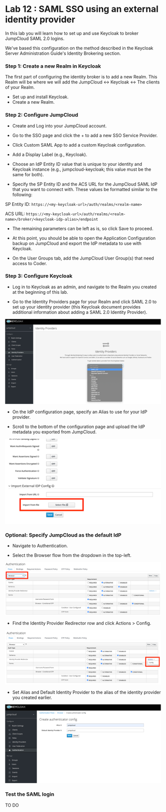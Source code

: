 Lab 12 : SAML SSO using an external identity provider
=============================================================
In this lab you will learn how to set up and use Keycloak to broker JumpCloud SAML 2.0 logins.

We've based this configuration on the method described in the Keycloak Server Administration Guide's Identity Brokering section.

### Step 1: Create a new Realm in Keycloak
The first part of configuring the identity broker is to add a new Realm. This Realm will be where we will add the JumpCloud <-> Keycloak <-> The clients of your Realm.

* Set up and install Keycloak.
* Create a new Realm.

### Step 2: Configure JumpCloud

* Create and Log into your JumpCloud account.

* Go to the SSO page and click the + to add a new SSO Service Provider.

* Click Custom SAML App to add a custom Keycloak configuration.

* Add a Display Label (e.g., Keycloak).

* Choose an IdP Entity ID value that is unique to your identity and Keycloak instance (e.g., jumpcloud-keycloak; this value must be the same for both).

* Specify the SP Entity ID and the ACS URL for the JumpCloud SAML IdP that you want to connect with. These values be formatted similar to the following:

SP Entity ID: `https://<my-keycloak-url>/auth/realms/<realm-name>`

ACS URL: `https://<my-keycloak-url>/auth/realms/<realm-name>/broker/<keycloak-idp-alias>/endpoint`

* The remaining parameters can be left as is, so click Save to proceed.

* At this point, you should be able to open the Application Configuration backup on JumpCloud and export the IdP metadata to use with Keycloak.

* On the User Groups tab, add the JumpCloud User Group(s) that need access to Coder.

### Step 3: Configure Keycloak

* Log in to Keycloak as an admin, and navigate to the Realm you created at the beginning of this lab.

* Go to the Identity Providers page for your Realm and click SAML 2.0 to set up your identity provider (this Keycloak document provides additional information about adding a SAML 2.0 Identity Provider).

![Keycloak](images/SAML-config-3.png)

* On the IdP configuration page, specify an Alias to use for your IdP provider.

* Scroll to the bottom of the configuration page and upload the IdP metadata you exported from JumpCloud.

![Keycloak](images/SAML-config-4.png)

### Optional: Specify JumpCloud as the default IdP

* Navigate to Authentication.

* Select the Browser flow from the dropdown in the top-left.

![Keycloak](images/SAML-config-5.png)

* Find the Identity Provider Redirector row and click Actions > Config.
  
![Keycloak](images/SAML-config-6.png)

* Set Alias and Default Identity Provider to the alias of the identity provider you created earlier.

![Keycloak](images/SAML-config-7.png)

### Test the SAML login

TO DO 
